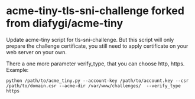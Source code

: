 # acme-tiny-tls-sni-challenge forked from diafygi/acme-tiny


Update acme-tiny script for tls-sni-challenge. But this script will only
prepare the challenge certificate, you still need to apply certificate
on your web server on your own.

There a one more parameter verify_type, that you can choose http, https.
Example:
```
python /path/to/acme_tiny.py --account-key /path/to/account.key --csr /path/to/domain.csr --acme-dir /var/www/challenges/  --verify_type https
```